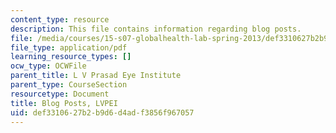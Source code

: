 ```yaml
---
content_type: resource
description: This file contains information regarding blog posts.
file: /media/courses/15-s07-globalhealth-lab-spring-2013/def3310627b2b9d6d4adf3856f967057_MIT15_S07S13_blogposts_lvp.pdf
file_type: application/pdf
learning_resource_types: []
ocw_type: OCWFile
parent_title: L V Prasad Eye Institute
parent_type: CourseSection
resourcetype: Document
title: Blog Posts, LVPEI
uid: def33106-27b2-b9d6-d4ad-f3856f967057
---
```


